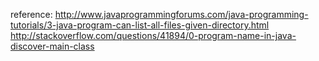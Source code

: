 reference:
	http://www.javaprogrammingforums.com/java-programming-tutorials/3-java-program-can-list-all-files-given-directory.html
	http://stackoverflow.com/questions/41894/0-program-name-in-java-discover-main-class
